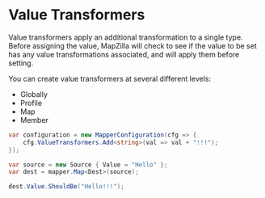 # Value Transformers

Value transformers apply an additional transformation to a single type. Before assigning the value, MapZilla will check to see if the value to be set has any value transformations associated, and will apply them before setting.

You can create value transformers at several different levels:

 - Globally
 - Profile
 - Map
 - Member

```c#
var configuration = new MapperConfiguration(cfg => {
    cfg.ValueTransformers.Add<string>(val => val + "!!!");
});

var source = new Source { Value = "Hello" };
var dest = mapper.Map<Dest>(source);

dest.Value.ShouldBe("Hello!!!");
```

